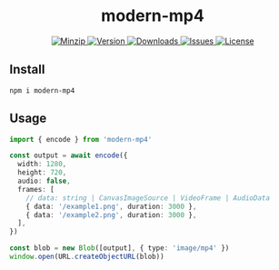 <h1 align="center">modern-mp4</h1>

<p align="center">
  <a href="https://unpkg.com/modern-mp4">
    <img src="https://img.shields.io/bundlephobia/minzip/modern-mp4" alt="Minzip">
  </a>
  <a href="https://www.npmjs.com/package/modern-mp4">
    <img src="https://img.shields.io/npm/v/modern-mp4.svg" alt="Version">
  </a>
  <a href="https://www.npmjs.com/package/modern-mp4">
    <img src="https://img.shields.io/npm/dm/modern-mp4" alt="Downloads">
  </a>
  <a href="https://github.com/qq15725/modern-mp4/issues">
    <img src="https://img.shields.io/github/issues/qq15725/modern-mp4" alt="Issues">
  </a>
  <a href="https://github.com/qq15725/modern-mp4/blob/main/LICENSE">
    <img src="https://img.shields.io/npm/l/modern-mp4.svg" alt="License">
  </a>
</p>

## Install

```shell
npm i modern-mp4
```

## Usage

```ts
import { encode } from 'modern-mp4'

const output = await encode({
  width: 1280,
  height: 720,
  audio: false,
  frames: [
    // data: string | CanvasImageSource | VideoFrame | AudioData
    { data: '/example1.png', duration: 3000 },
    { data: '/example2.png', duration: 3000 },
  ],
})

const blob = new Blob([output], { type: 'image/mp4' })
window.open(URL.createObjectURL(blob))
```
